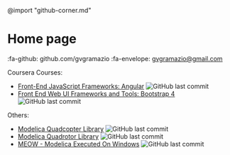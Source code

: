 @import "github-corner.md"

# Home page

:fa-github: github.com/gvgramazio
:fa-envelope: gvgramazio@gmail.com

Coursera Courses:
- [Front-End JavaScript Frameworks: Angular](https://github.com/gvgramazio/Front-End-JavaScript-Frameworks-Angular)
  ![GitHub last commit](https://img.shields.io/github/last-commit/gvgramazio/Front-End-JavaScript-Frameworks-Angular.svg)
- [Front End Web UI Frameworks and Tools: Bootstrap 4](https://github.com/gvgramazio/Front-End-Web-UI-Frameworks-and-Tools-Bootstrap-4)
  ![GitHub last commit](https://img.shields.io/github/last-commit/gvgramazio/Front-End-Web-UI-Frameworks-and-Tools-Bootstrap-4.svg)

Others:
- [Modelica Quadcopter Library](https://github.com/gvgramazio/modelica-quadcopter-library)
  ![GitHub last commit](https://img.shields.io/github/last-commit/gvgramazio/modelica-quadcopter-library.svg)
- [Modelica Quadrotor Library](https://github.com/gvgramazio/modelica-quadrotor-library)
  ![GitHub last commit](https://img.shields.io/github/last-commit/gvgramazio/modelica-quadrotor-library.svg)
- [MEOW - Modelica Executed On Windows](https://github.com/gvgramazio/MEOW-ModelicaExecutedOnWindows)
  ![GitHub last commit](https://img.shields.io/github/last-commit/gvgramazio/MEOW-ModelicaExecutedOnWindows.svg)
